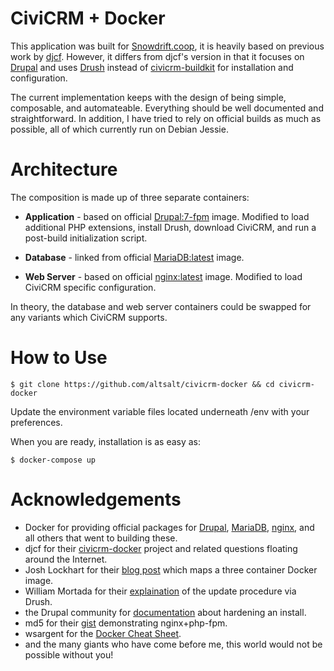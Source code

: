 # CiviCRM + Docker
This application was built for [Snowdrift.coop](https://snowdrift.coop/), it is heavily based on previous work by [djcf](https://github.com/djcf/civicrm-docker). However, it differs from djcf's version in that it focuses on [Drupal](https://www.drupal.org/) and uses [Drush](http://www.drush.org/) instead of [civicrm-buildkit](https://github.com/civicrm/civicrm-buildkit) for installation and configuration.

The current implementation keeps with the design of being simple, composable, and automateable. Everything should be well documented and straightforward. In addition, I have tried to rely on official builds as much as possible, all of which currently run on Debian Jessie.

# Architecture
The composition is made up of three separate containers:

* **Application** - based on official [Drupal:7-fpm](https://hub.docker.com/_/drupal) image. Modified to load additional PHP extensions, install Drush, download CiviCRM, and run a post-build initialization script.

* **Database** - linked from official [MariaDB:latest](https://hub.docker.com/_/mariadb/) image.

* **Web Server** - based on official [nginx:latest](https://hub.docker.com/_/nginx/) image. Modified to load CiviCRM specific configuration.

In theory, the database and web server containers could be swapped for any variants which CiviCRM supports.

# How to Use
```
$ git clone https://github.com/altsalt/civicrm-docker && cd civicrm-docker
```

Update the environment variable files located underneath /env with your preferences.

When you are ready, installation is as easy as:
```
$ docker-compose up
```

# Acknowledgements
* Docker for providing official packages for [Drupal](https://hub.docker.com/_/drupal/), [MariaDB](https://hub.docker.com/_/mariadb/), [nginx](https://hub.docker.com/_/nginx/), and all others that went to building these.
* djcf for their [civicrm-docker](https://github.com/djcf/civicrm-docker) project and related questions floating around the Internet.
* Josh Lockhart for their [blog post](http://www.newmediacampaigns.com/blog/docker-for-php-developers) which maps a three container Docker image.
* William Mortada for their  [explaination](https://civicrm.stackexchange.com/questions/4829/is-it-easy-to-upgrade-civicrm-using-drush) of the update procedure via Drush.
* the Drupal community for [documentation](https://www.drupal.org/node/244924) about hardening an install.
* md5 for their [gist](https://gist.github.com/md5/d9206eacb5a0ff5d6be0) demonstrating nginx+php-fpm.
* wsargent for the [Docker Cheat Sheet](https://github.com/wsargent/docker-cheat-sheet).
* and the many giants who have come before me, this world would not be possible without you!
